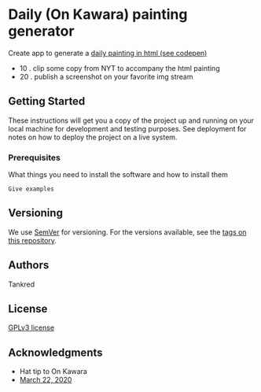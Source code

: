 # Daily (On Kawara) painting generator

Create app to generate a [daily painting in html (see codepen)](https://codepen.io/tankred/pen/eHspE)
* 10 . clip some copy from NYT to accompany the html painting
* 20 . publish a screenshot on your favorite img stream

## Getting Started

These instructions will get you a copy of the project up and running on your local machine for development and testing purposes. See deployment for notes on how to deploy the project on a live system.

### Prerequisites

What things you need to install the software and how to install them

```
Give examples
```

## Versioning

We use [SemVer](http://semver.org/) for versioning. For the versions available, see the [tags on this repository](https://github.com/tankred/daily-painting/tags).

## Authors

Tankred

## License

[GPLv3 license](gpl-3.0.md)

## Acknowledgments

* Hat tip to On Kawara
* [March 22, 2020](https://codepen.io/tankred/pen/IrHsc)
